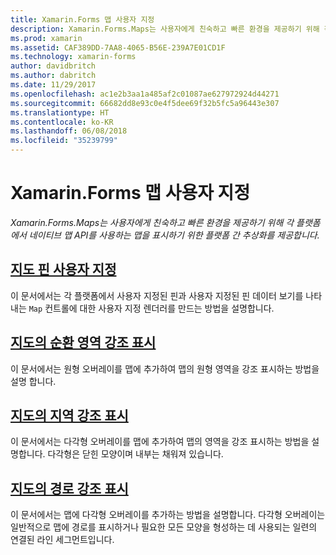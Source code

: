```yaml
---
title: Xamarin.Forms 맵 사용자 지정
description: Xamarin.Forms.Maps는 사용자에게 친숙하고 빠른 환경을 제공하기 위해 각 플랫폼에서 네이티브 맵 API를 사용하는 맵을 표시하기 위한 플랫폼 간 추상화를 제공합니다.
ms.prod: xamarin
ms.assetid: CAF389DD-7AA8-4065-B56E-239A7E01CD1F
ms.technology: xamarin-forms
author: davidbritch
ms.author: dabritch
ms.date: 11/29/2017
ms.openlocfilehash: ac1e2b3aa1a485af2c01087ae627972924d44271
ms.sourcegitcommit: 66682dd8e93c0e4f5dee69f32b5fc5a96443e307
ms.translationtype: HT
ms.contentlocale: ko-KR
ms.lasthandoff: 06/08/2018
ms.locfileid: "35239799"
---
```

# <a name="customizing-a-xamarinforms-map"></a>Xamarin.Forms 맵 사용자 지정

_Xamarin.Forms.Maps는 사용자에게 친숙하고 빠른 환경을 제공하기 위해 각 플랫폼에서 네이티브 맵 API를 사용하는 맵을 표시하기 위한 플랫폼 간 추상화를 제공합니다._

## <a name="customizing-a-map-pincustomized-pinmd"></a>[지도 핀 사용자 지정](customized-pin.md)

이 문서에서는 각 플랫폼에서 사용자 지정된 핀과 사용자 지정된 핀 데이터 보기를 나타내는 `Map` 컨트롤에 대한 사용자 지정 렌더러를 만드는 방법을 설명합니다.

## <a name="highlighting-a-circular-area-on-a-mapcircle-map-overlaymd"></a>[지도의 순환 영역 강조 표시](circle-map-overlay.md)

이 문서에서는 원형 오버레이를 맵에 추가하여 맵의 원형 영역을 강조 표시하는 방법을 설명 합니다.

## <a name="highlighting-a-region-on-a-mappolygon-map-overlaymd"></a>[지도의 지역 강조 표시](polygon-map-overlay.md)

이 문서에서는 다각형 오버레이를 맵에 추가하여 맵의 영역을 강조 표시하는 방법을 설명합니다. 다각형은 닫힌 모양이며 내부는 채워져 있습니다.

## <a name="highlighting-a-route-on-a-mappolyline-map-overlaymd"></a>[지도의 경로 강조 표시](polyline-map-overlay.md)

이 문서에서는 맵에 다각형 오버레이를 추가하는 방법을 설명합니다. 다각형 오버레이는 일반적으로 맵에 경로를 표시하거나 필요한 모든 모양을 형성하는 데 사용되는 일련의 연결된 라인 세그먼트입니다.
